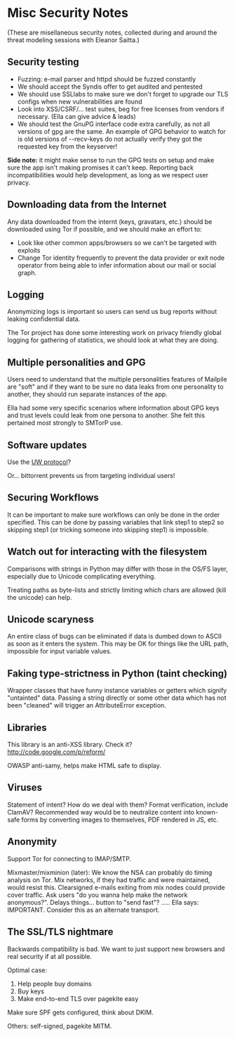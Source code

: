 # Misc Security Notes

(These are misellaneous security notes, collected during and
around the threat modeling sessions with Eleanor Saitta.)


## Security testing

* Fuzzing: e-mail parser and httpd should be fuzzed constantly
* We should accept the Syndis offer to get audited and pentested
* We should use SSLlabs to make sure we don't forget to upgrade
  our TLS configs when new vulnerabilities are found
* Look into XSS/CSRF/... test suites, beg for free licenses from
  vendors if necessary. (Ella can give advice & leads)
* We should test the GnuPG interface code extra carefully, as
  not all versions of gpg are the same. An example of GPG behavior
  to watch for is old versions of --recv-keys do not actually verify
  they got the requested key from the keyserver!

**Side note:** it might make sense to run the GPG tests on setup and
make sure the app isn't making promises it can't keep.  Reporting back
incompatibilities would help development, as long as we respect user
privacy.


## Downloading data from the Internet

Any data downloaded from the internt (keys, gravatars, etc.) should
be downloaded using Tor if possible, and we should make an effort to:

* Look like other common apps/browsers so we can't be targeted with
  exploits
* Change Tor identity frequently to prevent the data provider or
  exit node operator from being able to infer information about our
  mail or social graph.


## Logging

Anonymizing logs is important so users can send us bug reports
without leaking confidential data.

The Tor project has done some interesting work on privacy friendly
global logging for gathering of statistics, we should look at what
they are doing.


## Multiple personalities and GPG

Users need to understand that the multiple personalities features of
Mailpile are "soft" and if they want to be sure no data leaks from one
personality to another, they should run separate instances of the app.

Ella had some very specific scenarios where information about GPG
keys and trust levels could leak from one persona to another. She
felt this pertained most strongly to SMTorP use.


## Software updates

Use the [UW protocol](https://updateframework.com/)?

Or... bittorrent prevents us from targeting individual users!


## Securing Workflows

It can be important to make sure workflows can only be done in
the order specified. This can be done by passing variables that
link step1 to step2 so skipping step1 (or tricking someone into
skipping step1) is impossible.


## Watch out for interacting with the filesystem

Comparisons with strings in Python may differ with those in the
OS/FS layer, especially due to Unicode complicating everything.

Treating paths as byte-lists and strictly limiting which chars
are allowed (kill the unicode) can help.


## Unicode scaryness

An entire class of bugs can be eliminated if data is dumbed down
to ASCII as soon as it enters the system. This may be OK for things
like the URL path, impossible for input variable values.


## Faking type-strictness in Python (taint checking)

Wrapper classes that have funny instance variables or getters
which signify "untainted" data.  Passing a string directly or
some other data which has not been "cleaned" will trigger an
AttributeError exception.


## Libraries

This library is an anti-XSS library. Check it? 
http://code.google.com/p/reform/

OWASP anti-samy, helps make HTML safe to display.


## Viruses

Statement of intent?  How do we deal with them?  Format verification,
include ClamAV?  Recommended way would be to neutralize content into
known-safe forms by converting images to themselves, PDF rendered in
JS, etc.


## Anonymity

Support Tor for connecting to IMAP/SMTP.

Mixmaster/mixminion (later): We know the NSA can probably do
timing analysis on Tor. Mix networks, if they had traffic and
were maintained, would resist this. Clearsigned e-mails
exiting from mix nodes could provide cover traffic. Ask users
"do you wanna help make the network anonymous?". Delays
things... button to "send fast"? ..... Ella says: IMPORTANT.
Consider this as an alternate transport.


## The SSL/TLS nightmare

Backwards compatibility is bad. We want to just support new browsers
and real security if at all possible.

Optimal case:

   1. Help people buy domains
   2. Buy keys
   3. Make end-to-end TLS over pagekite easy

Make sure SPF gets configured, think about DKIM.

Others: self-signed, pagekite MITM.


